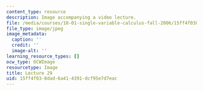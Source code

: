 ```yaml
---
content_type: resource
description: Image accompanying a video lecture.
file: /media/courses/18-01-single-variable-calculus-fall-2006/15ff4f038dad6a414391dcf95e7d7eac_lec29.jpg
file_type: image/jpeg
image_metadata:
  caption: ''
  credit: ''
  image-alt: ''
learning_resource_types: []
ocw_type: OCWImage
resourcetype: Image
title: Lecture 29
uid: 15ff4f03-8dad-6a41-4391-dcf95e7d7eac
---
```

